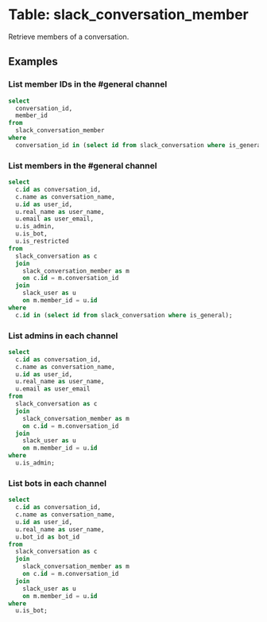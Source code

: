 # Table: slack_conversation_member

Retrieve members of a conversation.

## Examples

### List member IDs in the #general channel

```sql
select
  conversation_id,
  member_id
from
  slack_conversation_member
where
  conversation_id in (select id from slack_conversation where is_general);
```

### List members in the #general channel

```sql
select
  c.id as conversation_id,
  c.name as conversation_name,
  u.id as user_id,
  u.real_name as user_name,
  u.email as user_email,
  u.is_admin,
  u.is_bot,
  u.is_restricted
from
  slack_conversation as c
  join
    slack_conversation_member as m
    on c.id = m.conversation_id
  join
    slack_user as u
    on m.member_id = u.id
where
  c.id in (select id from slack_conversation where is_general);
```

### List admins in each channel

```sql
select
  c.id as conversation_id,
  c.name as conversation_name,
  u.id as user_id,
  u.real_name as user_name,
  u.email as user_email
from
  slack_conversation as c
  join
    slack_conversation_member as m
    on c.id = m.conversation_id
  join
    slack_user as u
    on m.member_id = u.id
where
  u.is_admin;
```

### List bots in each channel

```sql
select
  c.id as conversation_id,
  c.name as conversation_name,
  u.id as user_id,
  u.real_name as user_name,
  u.bot_id as bot_id
from
  slack_conversation as c
  join
    slack_conversation_member as m
    on c.id = m.conversation_id
  join
    slack_user as u
    on m.member_id = u.id
where
  u.is_bot;
```
